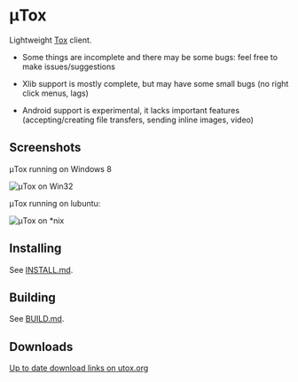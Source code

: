 # μTox

Lightweight [Tox](https://github.com/irungentoo/ProjectTox-Core) client.

* Some things are incomplete and there may be some bugs: feel free to make issues/suggestions

* Xlib support is mostly complete, but may have some small bugs (no right click menus, lags)

* Android support is experimental, it lacks important features (accepting/creating file transfers, sending inline images, video)

## Screenshots

μTox running on Windows 8

![μTox on Win32](https://raw.github.com/notsecure/uTox/master/images/uTox-win32.png "μTox running on Windows 8")

μTox running on lubuntu:

![μTox on *nix](https://raw.github.com/notsecure/uTox/master/images/uTox-xlib.png "μTox running on lubuntu")


## Installing

See [INSTALL.md](docs/INSTALL.md).

## Building

See [BUILD.md](docs/BUILD.md).

## Downloads

[Up to date download links on utox.org](http://utox.org)
